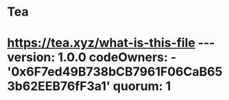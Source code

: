 # Tea
# https://tea.xyz/what-is-this-file --- version: 1.0.0 codeOwners:   - '0x6F7ed49B738bCB7961F06CaB653b62EEB76fF3a1' quorum: 1
